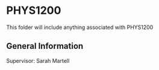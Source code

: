 # PHYS1200
This folder will include anything associated with PHYS1200

## General Information
Supervisor: Sarah Martell